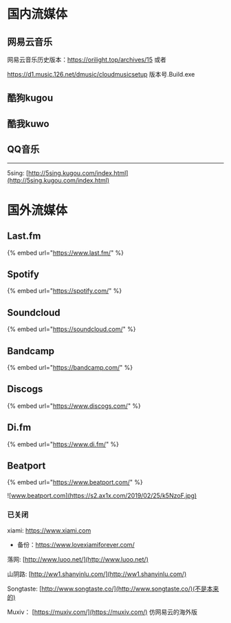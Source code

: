 # 国内流媒体

## 网易云音乐



网易云音乐历史版本：https://orilight.top/archives/15 或者

https://d1.music.126.net/dmusic/cloudmusicsetup 版本号.Build.exe

## 酷狗kugou



## 酷我kuwo



## QQ音乐



---

5sing: [http://5sing.kugou.com/index.html](http://5sing.kugou.com/index.html)

# 国外流媒体

## Last.fm

{% embed url="https://www.last.fm/" %}



## Spotify

{% embed url="https://spotify.com/" %}

## Soundcloud

{% embed url="https://soundcloud.com/" %}

## Bandcamp

{% embed url="https://bandcamp.com/" %}

## Discogs

{% embed url="https://www.discogs.com/" %}

## Di.fm

{% embed url="https://www.di.fm/" %}

## Beatport

{% embed url="https://www.beatport.com/" %}

![www.beatport.com](https://s2.ax1x.com/2019/02/25/k5NzoF.jpg)

### 已关闭

xiami: https://www.xiami.com

- 备份：https://www.lovexiamiforever.com/

落网: [http://www.luoo.net/](http://www.luoo.net/)

山阴路: [http://ww1.shanyinlu.com/](http://ww1.shanyinlu.com/)

Songtaste: [http://www.songtaste.co/](http://www.songtaste.co/)(不是本来的)

Muxiv： [https://muxiv.com/](https://muxiv.com/) 仿网易云的海外版



